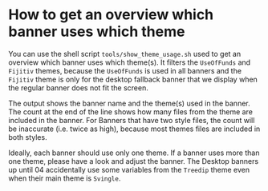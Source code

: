 # How to get an overview which banner uses which theme

You can use the shell script `tools/show_theme_usage.sh` used to get an overview which banner uses which theme(s). It filters the `UseOfFunds` and `Fijitiv` themes, because the `UseOfFunds` is used in all banners and the `Fijitiv` theme is only for the desktop fallback banner that we display when the regular banner does not fit the screen.

The output shows the banner name and the theme(s) used in the banner. The count at the end of the line shows how many files from the theme are included in the banner. For Banners that have two style files, the count will be inaccurate (i.e. twice as high), because most themes files are included in both styles.

Ideally, each banner should use only one theme. If a banner uses more than one theme, please have a look and adjust the banner. The Desktop banners up until 04 accidentally use some variables from the `Treedip` theme even when their main theme is `Svingle`.
